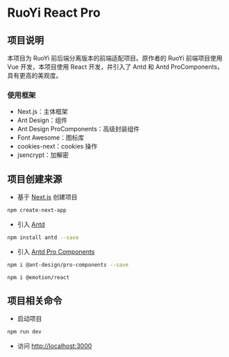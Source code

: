 
# RuoYi React Pro

## 项目说明

本项目为 RuoYi 前后端分离版本的前端适配项目。原作者的 RuoYi 前端项目使用 Vue 开发，本项目使用 React 开发，并引入了 Antd 和 Antd ProComponents，具有更高的美观度。

### 使用框架

- Next.js：主体框架
- Ant Design：组件
- Ant Design ProComponents：高级封装组件
- Font Awesome：图标库
- cookies-next：cookies 操作
- jsencrypt：加解密

## 项目创建来源

- 基于 [Next.js](https://nextjs.org/) 创建项目

```bash
npm create-next-app
```

- 引入 [Antd](https://ant-design.antgroup.com/docs/react/use-with-next-cn)

```bash
npm install antd --save
```

- 引入 [Antd Pro Components](https://procomponents.ant.design/docs)

```bash
npm i @ant-design/pro-components --save
```

```bash
npm i @emotion/react
```

## 项目相关命令

- 启动项目

```bash
npm run dev
```

- 访问 [http://localhost:3000](http://localhost:3000)



